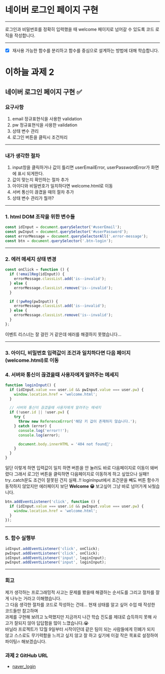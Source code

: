 # 네이버 로그인 페이지 구현

---

로그인과 비밀번호를 정확히 입력했을 때 welcome 페이지로 넘어갈 수 있도록 코드 로직을 작성합니다.


---
- [x] 재사용 가능한 함수를 분리하고 함수를 중심으로 설계하는 방법에 대해 학습합니다.

# 이하늘 과제 2

## 네이버 로그인 페이지 구현 ✅

### 요구사항

1. email 정규표현식을 사용한 validation
2. pw 정규표현식을 사용한 validation
3. 상태 변수 관리
4. 로그인 버튼을 클릭시 조건처리

---


### 내가 생각한 절차
1. input창을 클릭하거나 값이 틀리면 userEmailError, userPasswordError가 화면에 표시 되게한다.
2. 값이 맞는지 확인하는 절차 추가
3. 아이디와 비밀번호가 일치하다면 welcome.html로 이동
4. 서버 통신이 끊겼을 때의 절차 추가
5. 상태 변수 관리가 뭘까?

---

### 1. html DOM 조작을 위한 변수들

```js
const idInput = document.querySelector('#userEmail');
const pwInput = document.querySelector('#userPassword');
const errorMessage = document.querySelectorAll('.error-message');
const btn = document.querySelector('.btn-login');
```
---

### 2. 에러 메세지 상태 변경

```js
const onClick = function () {
  if (!emailReg(idInput)) {
    errorMessage.classList.add('is--invalid');
  } else {
    errorMessage.classList.remove('is--invalid');
  }

  if (!pwReg(pwInput)) {
    errorMessage.classList.add('is--invalid');
  } else {
    errorMessage.classList.remove('is--invalid');
  }
};
```
이벤트 리스너는 잘 걸린 거 같은데 에러를 해결하지 못했습니다...

---

### 3. 아이디, 비밀번호 입력값이 조건과 일치하다면 다음 페이지(welcome.html)로 이동
### 4. 서버와 통신이 끊겼을때 사용자에게 알려주는 메세지

```js
function loginInput() {
  if (idInput.value === user.id && pwInput.value === user.pw) {
    window.location.href = 'welcome.html';
  }

  // 서버와 통신이 끊겼을때 사용자에게 알려주는 메세지
  if (!user.id || !user.pw) {
    try {
      throw new ReferenceError('해당 키 값이 존재하지 않습니다.');
    } catch (error) {
      console.log('error!!');
      console.log(error);

      document.body.innerHTML = '404 not found🥺';
    }
  }
}
```
일단 이렇게 하면 입력값이 일치 하면 버튼을 안 눌러도 바로 다음페이지로 이동이 돼버렸다 그래서 
로그인 버튼을 클릭하면 다음페이지로 이동하게 하고 싶었으나 실패!!   
try..catch문도 조건이 잘못된 건지 실패..!!
loginInput에서 조건문을 빼도 버튼 함수가 동작하지 않았지만 에러페이지 보단 **Welcome 😀** 보고싶어 그냥 바로 넘어가게 놔뒀습니다.

```js
btn.addEventListener('click', function () {
  if (idInput.value === user.id && pwInput.value === user.pw) {
    window.location.href = 'welcome.html';
  }
});
```
---

### 5. 함수 실행부
```js
idInput.addEventListener('click', onClick);
pwInput.addEventListener('click', onClick);
idInput.addEventListener('input', loginInput);
pwInput.addEventListener('input', loginInput);
```
---

### 회고
제가 생각하는 프로그래밍적 사고는 문제를 봤을때 해결하는 순서도를 그리고 절차를 잘게 나누는 거라고 이해했습니다.  
그 다음 생각한 절차를 코드로 작성하는 건데... 현재 상태를 알고 싶어 수업 때 작성한 코드들만 참고하며  
과제를 구현해 보려고 노력했지만 지금까지 나간 학습 진도를 제대로 습득하지 못해 사고가 잘되지 않아 답답함을 많이 느꼈습니다.😭  
바닐라 프로젝트가 12월 9일부터 시작이던데 같은 팀이 되는 사람들에게 민폐가 되지 않고 스스로도 무기력함을 느끼고 싶지 않고 잘 하고 싶기에 이걸 작은 목표로 설정하여 파이팅🔥 해보겠습니다.


### 과제 2 GitHub URL
- [naver_login](https://github.com/neulhi/js-homework/naver_login "naver_login")




